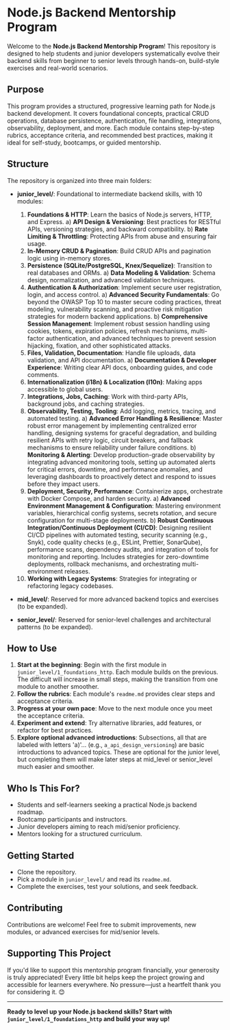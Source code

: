 # Node.js Backend Mentorship Program

Welcome to the **Node.js Backend Mentorship Program**! This repository is designed to help students and junior developers systematically evolve their backend skills from beginner to senior levels through hands-on, build-style exercises and real-world scenarios.

## Purpose

This program provides a structured, progressive learning path for Node.js backend development. It covers foundational concepts, practical CRUD operations, database persistence, authentication, file handling, integrations, observability, deployment, and more. Each module contains step-by-step rubrics, acceptance criteria, and recommended best practices, making it ideal for self-study, bootcamps, or guided mentorship.

## Structure

The repository is organized into three main folders:

- **junior_level/**: Foundational to intermediate backend skills, with 10 modules:
  1. **Foundations & HTTP**: Learn the basics of Node.js servers, HTTP, and Express.
    a) **API Design & Versioning**: Best practices for RESTful APIs, versioning strategies, and backward compatibility.
    b) **Rate Limiting & Throttling**: Protecting APIs from abuse and ensuring fair usage.
  2. **In-Memory CRUD & Pagination**: Build CRUD APIs and pagination logic using in-memory stores.
  3. **Persistence (SQLite/PostgreSQL, Knex/Sequelize)**: Transition to real databases and ORMs.
    a) **Data Modeling & Validation**: Schema design, normalization, and advanced validation techniques.
  4. **Authentication & Authorization**: Implement secure user registration, login, and access control.
    a) **Advanced Security Fundamentals**: Go beyond the OWASP Top 10 to master secure coding practices, threat modeling, vulnerability scanning, and proactive risk mitigation strategies for modern backend applications.
    b) **Comprehensive Session Management**: Implement robust session handling using cookies, tokens, expiration policies, refresh mechanisms, multi-factor authentication, and advanced techniques to prevent session hijacking, fixation, and other sophisticated attacks.
  5. **Files, Validation, Documentation**: Handle file uploads, data validation, and API documentation.
    a) **Documentation & Developer Experience**: Writing clear API docs, onboarding guides, and code comments.
  6. **Internationalization (i18n) & Localization (l10n)**: Making apps accessible to global users.
  7. **Integrations, Jobs, Caching**: Work with third-party APIs, background jobs, and caching strategies.
  8. **Observability, Testing, Tooling**: Add logging, metrics, tracing, and automated testing.
    a) **Advanced Error Handling & Resilience**: Master robust error management by implementing centralized error handling, designing systems for graceful degradation, and building resilient APIs with retry logic, circuit breakers, and fallback mechanisms to ensure reliability under failure conditions.
    b) **Monitoring & Alerting**: Develop production-grade observability by integrating advanced monitoring tools, setting up automated alerts for critical errors, downtime, and performance anomalies, and leveraging dashboards to proactively detect and respond to issues before they impact users.
  9. **Deployment, Security, Performance**: Containerize apps, orchestrate with Docker Compose, and harden security.
    a) **Advanced Environment Management & Configuration**: Mastering environment variables, hierarchical config systems, secrets rotation, and secure configuration for multi-stage deployments.
    b) **Robust Continuous Integration/Continuous Deployment (CI/CD)**: Designing resilient CI/CD pipelines with automated testing, security scanning (e.g., Snyk), code quality checks (e.g., ESLint, Prettier, SonarQube), performance scans, dependency audits, and integration of tools for monitoring and reporting. Includes strategies for zero-downtime deployments, rollback mechanisms, and orchestrating multi-environment releases.
  10. **Working with Legacy Systems**: Strategies for integrating or refactoring legacy codebases.

- **mid_level/**: Reserved for more advanced backend topics and exercises (to be expanded).
- **senior_level/**: Reserved for senior-level challenges and architectural patterns (to be expanded).

## How to Use

1. **Start at the beginning**: Begin with the first module in `junior_level/1_foundations_http`. Each module builds on the previous. The difficult will increase in small steps, making the transition from one module to another smoother.
2. **Follow the rubrics**: Each module's `readme.md` provides clear steps and acceptance criteria.
3. **Progress at your own pace**: Move to the next module once you meet the acceptance criteria.
4. **Experiment and extend**: Try alternative libraries, add features, or refactor for best practices.
5. **Explore optional advanced introductions**: Subsections, all that are labeled with letters 'a)'... (e.g., `a_api_design_versioning`) are basic introductions to advanced topics. These are optional for the junior level, but completing them will make later steps at mid_level or senior_level much easier and smoother.

## Who Is This For?

- Students and self-learners seeking a practical Node.js backend roadmap.
- Bootcamp participants and instructors.
- Junior developers aiming to reach mid/senior proficiency.
- Mentors looking for a structured curriculum.

## Getting Started

- Clone the repository.
- Pick a module in `junior_level/` and read its `readme.md`.
- Complete the exercises, test your solutions, and seek feedback.

## Contributing

Contributions are welcome! Feel free to submit improvements, new modules, or advanced exercises for mid/senior levels.

## Supporting This Project

If you'd like to support this mentorship program financially, your generosity is truly appreciated! Every little bit helps keep the project growing and accessible for learners everywhere. No pressure—just a heartfelt thank you for considering it. 😊

---

**Ready to level up your Node.js backend skills? Start with `junior_level/1_foundations_http` and build your way up!**
